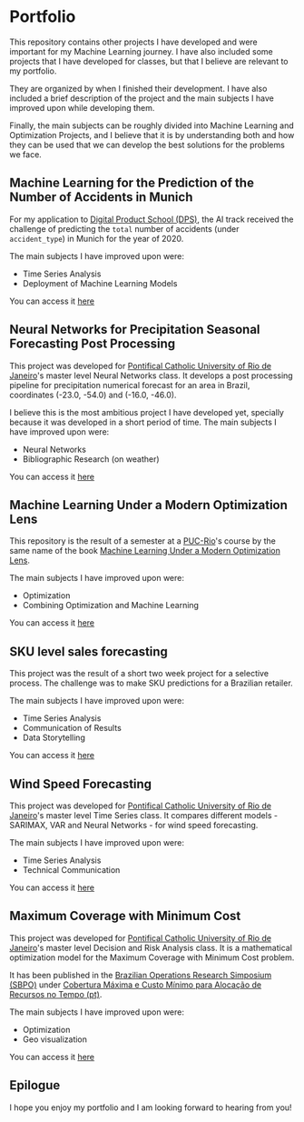 # Portfolio

This repository contains other projects I have developed and were important for my Machine Learning journey. I have also included some projects that I have developed for classes, but that I believe are relevant to my portfolio.

They are organized by when I finished their development. I have also included a brief description of the project and the main subjects I have improved upon while developing them. 

Finally, the main subjects can be roughly divided into Machine Learning and Optimization Projects, and I believe that it is by understanding both and how they can be used that we can develop the best solutions for the problems we face.

## Machine Learning for the Prediction of the Number of Accidents in Munich

For my application to [Digital Product School (DPS)](https://www.digitalproductschool.io/), the AI track received the challenge of predicting the `total` number of accidents (under `accident_type`) in Munich for the year of 2020. 

The main subjects I have improved upon were:

- Time Series Analysis
- Deployment of Machine Learning Models

You can access it [here](/digitalproductschool/)

## Neural Networks for Precipitation Seasonal Forecasting Post Processing

This project was developed for [Pontifical Catholic University of Rio de Janeiro](https://www.puc-rio.br/english/)'s master level Neural Networks class. It develops a post processing pipeline for precipitation numerical forecast for an area in Brazil, coordinates (-23.0, -54.0) and (-16.0, -46.0).

I believe this is the most ambitious project I have developed yet, specially because it was developed in a short period of time. The main subjects I have improved upon were:

- Neural Networks
- Bibliographic Research (on weather)

You can access it [here](/neuralnetwork/)

## Machine Learning Under a Modern Optimization Lens

This repository is the result of a semester at a [PUC-Rio](https://www.puc-rio.br/index.html)'s course by the same name of the book [Machine Learning Under a Modern Optimization Lens](https://www.dynamic-ideas.com/books/machine-learning-under-a-modern-optimization-lens).

The main subjects I have improved upon were:

- Optimization
- Combining Optimization and Machine Learning

You can access it [here](/mlopt/)

## SKU level sales forecasting

This project was the result of a short two week project for a selective process. The challenge was to make SKU predictions for a Brazilian retailer.

The main subjects I have improved upon were:

- Time Series Analysis
- Communication of Results
- Data Storytelling

You can access it [here](/vai-conecta/)

## Wind Speed Forecasting

This project was developed for [Pontifical Catholic University of Rio de Janeiro](https://www.puc-rio.br/english/)'s master level Time Series class. It compares different models - SARIMAX, VAR and Neural Networks - for wind speed forecasting.

The main subjects I have improved upon were:

- Time Series Analysis
- Technical Communication

You can access it [here](/neuralnetwork/)

## Maximum Coverage with Minimum Cost

This project was developed for [Pontifical Catholic University of Rio de Janeiro](https://www.puc-rio.br/english/)'s master level Decision and Risk Analysis class. It is a mathematical optimization model for the Maximum Coverage with Minimum Cost problem.

It has been published in the [Brazilian Operations Research Simposium (SBPO)](https://proceedings.science/sbpo/sbpo-2022) under [Cobertura Máxima e Custo Mínimo para Alocação de Recursos no Tempo (pt)](https://proceedings.science/sbpo/sbpo-2022/trabalhos/cobertura-maxima-e-custo-minimo-para-alocacao-de-recursos-no-tempo?lang=pt-br).

The main subjects I have improved upon were:

- Optimization
- Geo visualization

You can access it [here](/decision-and-risk-analysis/)

## Epilogue

I hope you enjoy my portfolio and I am looking forward to hearing from you!
